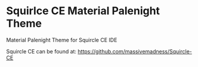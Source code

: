# Squirlce CE Material Palenight Theme
Material Palenight Theme for Squircle CE IDE 

Squircle CE can be found at:
https://github.com/massivemadness/Squircle-CE
